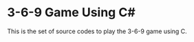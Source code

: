 3-6-9 Game Using C#
===================
This is the set of source codes to play the 3-6-9 game using C.